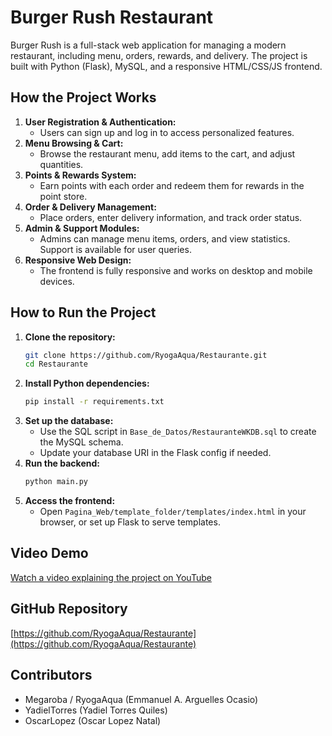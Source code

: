 ﻿# Burger Rush Restaurant

Burger Rush is a full-stack web application for managing a modern restaurant, including menu, orders, rewards, and delivery. The project is built with Python (Flask), MySQL, and a responsive HTML/CSS/JS frontend.

## How the Project Works
1. **User Registration & Authentication:**
   - Users can sign up and log in to access personalized features.
2. **Menu Browsing & Cart:**
   - Browse the restaurant menu, add items to the cart, and adjust quantities.
3. **Points & Rewards System:**
   - Earn points with each order and redeem them for rewards in the point store.
4. **Order & Delivery Management:**
   - Place orders, enter delivery information, and track order status.
5. **Admin & Support Modules:**
   - Admins can manage menu items, orders, and view statistics. Support is available for user queries.
6. **Responsive Web Design:**
   - The frontend is fully responsive and works on desktop and mobile devices.

## How to Run the Project
1. **Clone the repository:**
   ```bash
   git clone https://github.com/RyogaAqua/Restaurante.git
   cd Restaurante
   ```
2. **Install Python dependencies:**
   ```bash
   pip install -r requirements.txt
   ```
3. **Set up the database:**
   - Use the SQL script in `Base_de_Datos/RestauranteWKDB.sql` to create the MySQL schema.
   - Update your database URI in the Flask config if needed.
4. **Run the backend:**
   ```bash
   python main.py
   ```
5. **Access the frontend:**
   - Open `Pagina_Web/template_folder/templates/index.html` in your browser, or set up Flask to serve templates.

## Video Demo
[Watch a video explaining the project on YouTube](https://youtu.be/1Xa00wyyTdM)

## GitHub Repository
[https://github.com/RyogaAqua/Restaurante](https://github.com/RyogaAqua/Restaurante)

## Contributors
- Megaroba / RyogaAqua (Emmanuel A. Arguelles Ocasio)
- YadielTorres (Yadiel Torres Quiles)
- OscarLopez (Oscar Lopez Natal)

